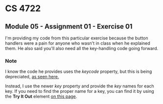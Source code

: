 # CS 4722
## Module 05 - Assignment 01 - Exercise 01

I'm providing my code from this particular exercise because the button handlers were a pain for anyone who wasn't in class when he explained them. He also said you'll also need all the key-handling code going forward.

### Note

I know the code he provides uses the *keycode* property, but this is being depreciated, [as seen here.](https://developer.mozilla.org/en-US/docs/Web/API/KeyboardEvent/keyCode)

Instead, I use the newer *key* property and provide the *key* names for each key. If you need to find the proper name for a key, you can find it by using the **Try It Out** element [on this page](https://developer.mozilla.org/en-US/docs/Web/API/KeyboardEvent/code).
